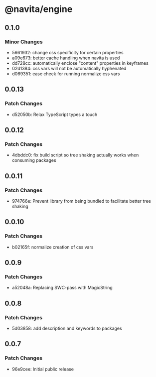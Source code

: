 # @navita/engine

## 0.1.0

### Minor Changes

- 5661932: change css specificity for certain properties
- a09e673: better cache handling when navita is used
- dd728cc: automatically enclose "content" properties in keyframes
- 02d1384: css vars will not be automatically hyphenated
- d069351: ease check for running normalize css vars

## 0.0.13

### Patch Changes

- d52050b: Relax TypeScript types a touch

## 0.0.12

### Patch Changes

- 4dbddc0: fix build script so tree shaking actually works when consuming packages

## 0.0.11

### Patch Changes

- 974766e: Prevent library from being bundled to facilitate better tree shaking

## 0.0.10

### Patch Changes

- b02165f: normalize creation of css vars

## 0.0.9

### Patch Changes

- a52048a: Replacing SWC-pass with MagicString

## 0.0.8

### Patch Changes

- 5d03858: add description and keywords to packages

## 0.0.7

### Patch Changes

- 96e9cee: Initial public release
